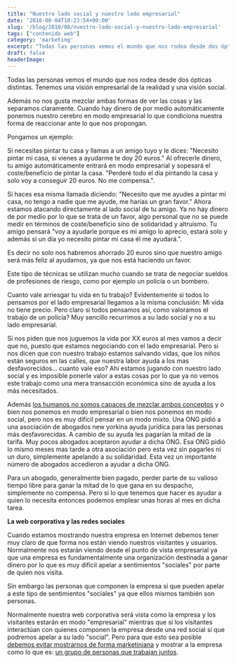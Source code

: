 ```yaml
---
title: "Nuestro lado social y nuestro lado empresarial"
date: '2010-08-04T10:23:54+00:00'
slug: '/blog/2010/08/nuestro-lado-social-y-nuestro-lado-empresarial'
tags: ["contenido web"]
category: 'marketing'
excerpt: "Todas las personas vemos el mundo que nos rodea desde dos ópticas distintas. Tenemos una visión empresarial de la realidad y una visión social. Además no nos gusta mezclar ambas formas de ver las cos..."
draft: false
headerImage:
---
```

Todas las personas vemos el mundo que nos rodea desde dos ópticas distintas. Tenemos una visión empresarial de la realidad y una visión social.

Además no nos gusta mezclar ambas formas de ver las cosas y las separamos claramente. Cuando hay dinero de por medio automáticamente ponemos nuestro cerebro en modo empresarial lo que condiciona nuestra forma de reaccionar ante lo que nos propongan.



Pongamos un ejemplo:



Si necesitas pintar tu casa y llamas a un amigo tuyo y le dices: "Necesito pintar mi casa, si vienes a ayudarme te doy 20 euros." Al ofrecerle dinero, tu amigo automáticamente entrará en modo empresarial y sopesará el coste/beneficio de pintar la casa. "Perderé todo el día pintando la casa y solo voy a conseguir 20 euros. No me compensa.".



Si haces esa misma llamada diciendo: "Necesito que me ayudes a pintar mi casa, no tengo a nadie que me ayude, me harías un gran favor." Ahora estamos atacando directamente al lado social de tu amigo. Ya no hay dinero de por medio por lo que se trata de un favor, algo personal que no se puede medir en términos de coste/beneficio sino de solidaridad y altruismo. Tu amigo pensará "voy a ayudarle porque es mi amigo lo aprecio, estará solo y además si un día yo necesito pintar mi casa él me ayudará.".



Es decir no solo nos habremos ahorrado 20 euros sino que nuestro amigo será más feliz al ayudarnos, ya que nos está haciendo un favor.



Este tipo de técnicas se utilizan mucho cuando se trata de negociar sueldos de profesiones de riesgo, como por ejemplo un policía o un bombero.



Cuanto vale arriesgar tu vida en tu trabajo?  Evidentemente si todos lo pensamos por el lado empresarial llegamos a la misma conclusión: Mi vida no tiene precio.  Pero claro si todos pensamos así, como valoramos el trabajo de un policía?  Muy sencillo recurrimos a su lado social y no a su lado empresarial.



Si nos piden que nos juguemos la vida por XX euros al mes vamos a decir que no, puesto que estamos negociando con el lado empresarial. Pero si nos dicen que con nuestro trabajo estamos salvando vidas, que los niños están seguros en las calles, que nuestra labor ayuda a los mas desfavorecidos... cuanto vale eso?  Ahí estamos jugando con nuestro lado social y es imposible ponerle valor a estas cosas por lo que ya no vemos este trabajo como una mera transacción económica sino de ayuda a los más necesitados.



Además [los humanos no somos capaces de mezclar ambos conceptos](http://www.amazon.com/Predictably-Irrational-Hidden-Forces-Decisions/dp/006135323X) y o bien nos ponemos en modo empresarial o bien nos ponemos en modo social, pero nos es muy difícil pensar en un modo mixto. Una ONG pidió a una asociación de abogados new yorkina ayuda jurídica para las personas más desfavorecidas. A cambio de su ayuda les pagarían la mitad de la tarifa. Muy pocos abogados aceptaron ayudar a dicha ONG.  Esa ONG pidió lo mismo meses mas tarde a otra asociación pero esta vez sin pagarles ni un duro, simplemente apelando a su solidaridad. Esta vez un importante número de abogados accedieron a ayudar a dicha ONG.



Para un abogado, generalmente bien pagado, perder parte de su valioso tiempo libre para ganar la mitad de lo que gana en su despacho, simplemente no compensa. Pero si lo que tenemos que hacer es ayudar a quien lo necesita entonces podemos emplear unas horas al mes en dicha tarea.



**La web corporativa y las redes sociales**



Cuando estamos mostrando nuestra empresa en Internet debemos tener muy claro de que forma nos están viendo nuestros visitantes y usuarios. Normalmente nos estarán viendo desde el punto de vista empresarial ya que una empresa es fundamentalmente una organización destinada a ganar dinero por lo que es muy difícil apelar a sentimientos "sociales" por parte de quien nos visita.



Sin embargo las personas que componen la empresa sí que pueden apelar a este tipo de sentimientos "sociales" ya que ellos mismos también son personas.



Normalmente nuestra web corporativa será vista como la empresa y los visitantes estarán en modo "empresarial" mientras que si los visitantes interactúan con quienes componen la empresa desde una red social sí que podremos apelar a su lado "social". Pero para que esto sea posible [debemos evitar mostrarnos de forma marketiniana](http://static.squarespace.com/static/5303797ae4b0c6ad9e43f072/5303ce80e4b0400995a883d6/5303cf33e4b0400995a88af0/1392758579464/tu-empresa-no-necesita-un-community-manager?format=original) y mostrar a la empresa como lo que es: [un grupo de personas que trabajan juntos](http://static.squarespace.com/static/5303797ae4b0c6ad9e43f072/5303ce80e4b0400995a883d6/5303cf36e4b0400995a88b13/1392758582269/la-correcta-presencia-de-las-empresas-en-las?format=original).
